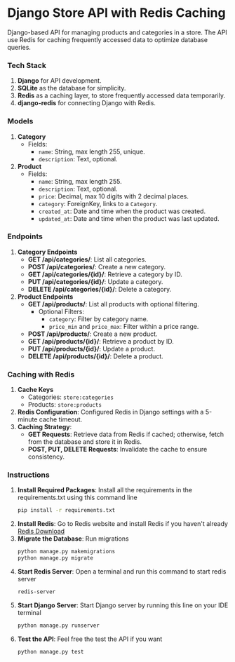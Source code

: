 # Django Store API with Redis Caching

Django-based API for managing products and categories in a store. The API use Redis for caching frequently accessed data to optimize database queries.

### Tech Stack

1. **Django** for API development.
2. **SQLite** as the database for simplicity.
3. **Redis** as a caching layer, to store frequently accessed data temporarily.
4. **django-redis** for connecting Django with Redis.

### Models

1. **Category**
    - Fields:
        - `name`: String, max length 255, unique.
        - `description`: Text, optional.
2. **Product**
    - Fields:
        - `name`: String, max length 255.
        - `description`: Text, optional.
        - `price`: Decimal, max 10 digits with 2 decimal places.
        - `category`: ForeignKey, links to a `Category`.
        - `created_at`: Date and time when the product was created.
        - `updated_at`: Date and time when the product was last updated.

### Endpoints

1. **Category Endpoints**
    - **GET /api/categories/**: List all categories.
    - **POST /api/categories/**: Create a new category.
    - **GET /api/categories/{id}/**: Retrieve a category by ID.
    - **PUT /api/categories/{id}/**: Update a category.
    - **DELETE /api/categories/{id}/**: Delete a category.
2. **Product Endpoints**
    - **GET /api/products/**: List all products with optional filtering.
        - Optional Filters:
            - `category`: Filter by category name.
            - `price_min` and `price_max`: Filter within a price range.
    - **POST /api/products/**: Create a new product.
    - **GET /api/products/{id}/**: Retrieve a product by ID.
    - **PUT /api/products/{id}/**: Update a product.
    - **DELETE /api/products/{id}/**: Delete a product.

### Caching with Redis

1. **Cache Keys**
    - Categories: `store:categories`
    - Products: `store:products`
2. **Redis Configuration**:
Configured Redis in Django settings with a 5-minute cache timeout.
3. **Caching Strategy**:
    - **GET Requests**: Retrieve data from Redis if cached; otherwise, fetch from the database and store it in Redis.
    - **POST, PUT, DELETE Requests**: Invalidate the cache to ensure consistency.

### Instructions

1. **Install Required Packages**:
   Install all the requirements in the requirements.txt using this command line
   ```bash
   pip install -r requirements.txt
   ```
2. **Install Redis**:
   Go to Redis website and install Redis if you haven't already
    [Redis Download](https://redis.io/downloads/)
3. **Migrate the Database**:
   Run migrations
    ```bash
    python manage.py makemigrations
    python manage.py migrate
    ```
4. **Start Redis Server**:
   Open a terminal and run this command to start redis server
    ```bash
    redis-server
    ```
5. **Start Django Server**:
   Start Django server by running this line on your IDE terminal
    ```bash
    python manage.py runserver
    ```
6. **Test the API**:
   Feel free the test the API if you want
    ```bash
    python manage.py test
    ```
